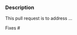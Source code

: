 <!-- This comments are hidden when you submit the pull request,
so you do not need to remove them! -->

<!-- Please be sure to check out our contributing guidelines,
https://github.com/astropy/astropy/blob/main/CONTRIBUTING.md .
Please be sure to check out our code of conduct,
https://github.com/astropy/astropy/blob/main/CODE_OF_CONDUCT.md . -->

<!-- If you are new or need to be re-acquainted with Astropy
contributing workflow, please see
http://docs.astropy.org/en/latest/development/workflow/development_workflow.html .
There is even a practical example at
https://docs.astropy.org/en/latest/development/workflow/git_edit_workflow_examples.html#astropy-fix-example . -->

<!-- Please just have a quick search on GitHub to see if a similar
pull request has already been posted.
We have old closed pull requests that might provide useful code or ideas
that directly tie in with your pull request. -->

<!-- We have several automatic features that run when a pull request is open.
They can appear daunting but do not worry because maintainers will help
you navigate them, if necessary. -->

### Description
<!-- Provide a general description of what your pull request does.
Complete the following sentence and add relevant details as you see fit. -->

This pull request is to address ...

<!-- If the pull request closes any open issues you can add this.
If you replace <Issue Number> with a number, GitHub will automatically link it.
If this pull request is unrelated to any issues, please remove
the following line. -->

Fixes #<Issue Number>

